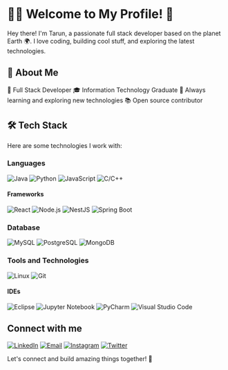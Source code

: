 # 👨‍💻 Welcome to My Profile! 👋

Hey there! I'm Tarun, a passionate full stack developer based on the planet Earth 🌍. I love coding, building cool stuff, and exploring the latest technologies.

## 🚀 About Me

💼 Full Stack Developer
🎓 Information Technology Graduate
🌱 Always learning and exploring new technologies
📚 Open source contributor

## 🛠️ Tech Stack

Here are some technologies I work with:

### Languages 

![Java](https://img.shields.io/badge/-Java-007396?style=flat-square&logo=java)
![Python](https://img.shields.io/badge/-Python-3776AB?style=flat-square&logo=python)
![JavaScript](https://img.shields.io/badge/-JavaScript-F7DF1E?style=flat-square&logo=javascript)
![C/C++](https://img.shields.io/badge/-C/C++-00599C?style=flat-square&logo=c%2B%2B)

#### Frameworks
![React](https://img.shields.io/badge/-React-61DAFB?style=flat-square&logo=react)
![Node.js](https://img.shields.io/badge/-Node.js-339933?style=flat-square&logo=node.js)
![NestJS](https://img.shields.io/badge/-NestJS-E0234E?style=flat-square&logo=nestjs)
![Spring Boot](https://img.shields.io/badge/-Spring%20Boot-6DB33F?style=flat-square&logo=spring)

### Database

![MySQL](https://img.shields.io/badge/-MySQL-4479A1?style=flat-square&logo=mysql)
![PostgreSQL](https://img.shields.io/badge/-PostgreSQL-336791?style=flat-square&logo=postgresql)
![MongoDB](https://img.shields.io/badge/-MongoDB-47A248?style=flat-square&logo=mongodb)

### Tools and Technologies

![Linux](https://img.shields.io/badge/-Linux-FCC624?style=flat-square&logo=linux)
![Git](https://img.shields.io/badge/-Git-F05032?style=flat-square&logo=git)

#### IDEs
![Eclipse](https://img.shields.io/badge/-Eclipse-2C2255?style=flat-square&logo=eclipse-ide)
![Jupyter Notebook](https://img.shields.io/badge/-Jupyter%20Notebook-F37626?style=flat-square&logo=jupyter)
![PyCharm](https://img.shields.io/badge/-PyCharm-000000?style=flat-square&logo=pycharm)
![Visual Studio Code](https://img.shields.io/badge/-Visual%20Studio%20Code-007ACC?style=flat-square&logo=visual-studio-code)

## Connect with me


[![LinkedIn](https://img.shields.io/badge/-LinkedIn-0077B5?style=for-the-badge&logo=linkedin&logoColor=white)](https://www.linkedin.com/in/tarunjawlajaipur/)
[![Email](https://img.shields.io/badge/-Email-D14836?style=for-the-badge&logo=gmail&logoColor=white)](mailto:tarunjawla2@gmail.com)
[![Instagram](https://img.shields.io/badge/-Instagram-E4405F?style=for-the-badge&logo=instagram&logoColor=white)](https://www.instagram.com/tarun_jawla/)
[![Twitter](https://img.shields.io/badge/-Twitter-1DA1F2?style=for-the-badge&logo=twitter&logoColor=white)](https://twitter.com/tarun_jawla)


Let's connect and build amazing things together! 🚀

